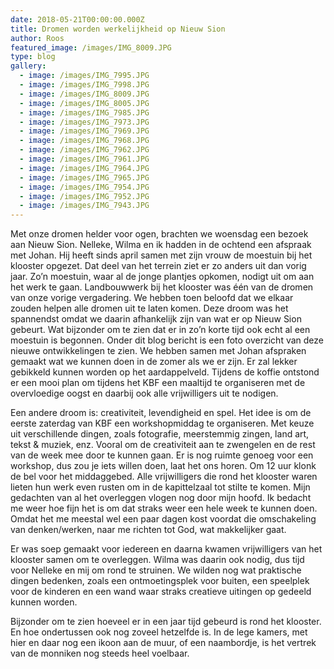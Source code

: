 ```yaml
---
date: 2018-05-21T00:00:00.000Z
title: Dromen worden werkelijkheid op Nieuw Sion
author: Roos
featured_image: /images/IMG_8009.JPG
type: blog
gallery:
  - image: /images/IMG_7995.JPG
  - image: /images/IMG_7998.JPG
  - image: /images/IMG_8009.JPG
  - image: /images/IMG_8005.JPG
  - image: /images/IMG_7985.JPG
  - image: /images/IMG_7973.JPG
  - image: /images/IMG_7969.JPG
  - image: /images/IMG_7968.JPG
  - image: /images/IMG_7962.JPG
  - image: /images/IMG_7961.JPG
  - image: /images/IMG_7964.JPG
  - image: /images/IMG_7965.JPG
  - image: /images/IMG_7954.JPG
  - image: /images/IMG_7952.JPG
  - image: /images/IMG_7943.JPG
---
```


Met onze dromen helder voor ogen, brachten we woensdag een bezoek aan Nieuw Sion. Nelleke, Wilma en ik hadden in de ochtend een afspraak met Johan. Hij heeft sinds april samen met zijn vrouw de moestuin bij het klooster opgezet. Dat deel van het terrein ziet er zo anders uit dan vorig jaar. 
Zo’n moestuin, waar al de jonge plantjes opkomen, nodigt uit om aan het werk te gaan. Landbouwwerk bij het klooster was één van de dromen van onze vorige vergadering. We hebben toen beloofd dat we elkaar zouden helpen alle dromen uit te laten komen. Deze droom was het spannendst omdat we daarin afhankelijk zijn van wat er op Nieuw Sion gebeurt. Wat bijzonder om te zien dat er in zo’n korte tijd ook echt al een moestuin is begonnen. Onder dit blog bericht is een foto overzicht van deze nieuwe ontwikkelingen te zien. We hebben samen met Johan afspraken gemaakt wat we kunnen doen in de zomer als we er zijn. Er zal lekker gebikkeld kunnen worden op het aardappelveld. Tijdens de koffie ontstond er een mooi plan om tijdens het KBF een maaltijd te organiseren met de overvloedige oogst en daarbij ook alle vrijwilligers uit te nodigen. 

Een andere droom is: creativiteit, levendigheid en spel. Het idee is om de eerste zaterdag van KBF een workshopmiddag te organiseren. Met keuze uit verschillende dingen, zoals fotografie, meerstemmig zingen, land art, tekst & muziek, enz. Vooral om de creativiteit aan te zwengelen en de rest van de week mee door te kunnen gaan. Er is nog ruimte genoeg voor een workshop, dus zou je iets willen doen, laat het ons horen. 
 Om 12 uur klonk de bel voor het middaggebed. Alle vrijwilligers die rond het klooster waren lieten hun werk even rusten om in de kapittelzaal tot stilte te komen. Mijn gedachten van al het overleggen vlogen nog door mijn hoofd. Ik bedacht me weer hoe fijn het is om dat straks weer een hele week te kunnen doen. Omdat het me meestal wel een paar dagen kost voordat die omschakeling van denken/werken, naar me richten tot God, wat makkelijker gaat. 

Er was soep gemaakt voor iedereen en daarna kwamen vrijwilligers van het klooster samen om te overleggen. Wilma was daarin ook nodig, dus tijd voor Nelleke en mij om rond te struinen. We wilden nog wat praktische dingen bedenken, zoals een ontmoetingsplek voor buiten, een speelplek voor de kinderen en een wand waar straks creatieve uitingen op gedeeld kunnen worden. 

Bijzonder om te zien hoeveel er in een jaar tijd gebeurd is rond het klooster. En hoe ondertussen ook nog zoveel hetzelfde is. In de lege kamers, met hier en daar nog een ikoon aan de muur, of een naambordje, is het vertrek van de monniken nog steeds heel voelbaar.
